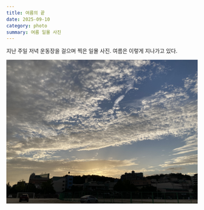 ```yaml
---
title: 여름의 끝
date: 2025-09-10
category: photo
summary: 여름 일몰 사진
---
```


<script>
    export let src;
</script>
 
지난 주일 저녁 운동장을 걸으며 찍은 일몰 사진. 여름은 이렇게 지나가고 있다.

<img 
    src="/images/250910_sunset.jpeg" 
    alt="sprout" 
    class="post-horizontal"
    loading="lazy"
/>